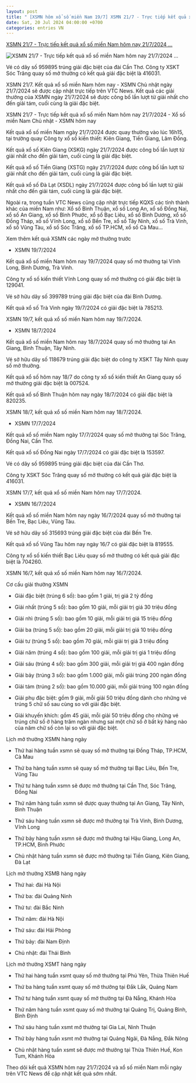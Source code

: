 ```yaml
---
layout: post
title: " [XSMN hôm xổ số miền Nam 19/7] XSMN 21/7 - Trực tiếp kết quả xổ số miền Nam hôm nay 21/7/2024 ..."
date: Sat, 20 Jul 2024 04:00:00 +0700
categories: entries VN
---
```

[XSMN 21/7 - Trực tiếp kết quả xổ số miền Nam hôm nay 21/7/2024 ...](https://vtcnews.vn/xsmn-21-7-truc-tiep-ket-qua-xo-so-mien-nam-hom-nay-21-7-2024-xsmn-chu-nhat-ar884420.html)

![XSMN 21/7 - Trực tiếp kết quả xổ số miền Nam hôm nay 21/7/2024 ...](http://cdn-i.vtcnews.vn/resize/K-SzMMJcYIkqUC537YkEDA2/upload/2024/07/20/miennam1-copy-13384353.png)

Vé có dãy số 959895 trúng giải đặc biệt của đài Cần Thơ. Công ty XSKT Sóc Trăng quay số mở thưởng có kết quả giải đặc biệt là 416031.

XSMN 21/7. Kết quả xổ số miền Nam hôm nay - XSMN Chủ nhật ngày 21/7/2024 sẽ được cập nhật trực tiếp trên VTC News. Kết quả các giải thưởng của XSMN ngày 21/7/2024 sẽ được công bố lần lượt từ giải nhất cho đến giải tám, cuối cùng là giải đặc biệt.

XSMN 21/7 - Trực tiếp kết quả xổ số miền Nam hôm nay 21/7/2024 - Xổ số miền Nam Chủ nhật - XSMN hôm nay

Kết quả xổ số miền Nam ngày 21/7/2024 được quay thưởng vào lúc 16h15, tại trường quay Công ty xổ số kiến thiết: Kiên Giang, Tiền Giang, Lâm Đồng.

Kết quả xổ số Kiên Giang (XSKG) ngày 21/7/2024 được công bố lần lượt từ giải nhất cho đến giải tám, cuối cùng là giải đặc biệt.

Kết quả xổ số Tiền Giang (XSTG) ngày 21/7/2024 được công bố lần lượt từ giải nhất cho đến giải tám, cuối cùng là giải đặc biệt.

Kết quả xổ số Đà Lạt (XSDL) ngày 21/7/2024 được công bố lần lượt từ giải nhất cho đến giải tám, cuối cùng là giải đặc biệt.

Ngoài ra, trong tuần VTC News cũng cập nhật trực tiếp KQXS các tỉnh thành khác của miền Nam như: Xổ số Bình Thuận, xổ số Long An, xổ số Đồng Nai, xổ số An Giang, xổ số Bình Phước, xổ số Bạc Liêu, xổ số Bình Dương, xổ số Đồng Tháp, xổ số Vĩnh Long, xổ số Bến Tre, xổ số Tây Ninh, xổ số Trà Vinh, xổ số Vũng Tàu, xổ số Sóc Trăng, xổ số TP.HCM, xổ số Cà Mau...

Xem thêm kết quả XSMN các ngày mở thưởng trước

- XSMN 19/7/2024

Kết quả xổ số miền Nam hôm nay 19/7/2024 quay số mở thưởng tại Vĩnh Long, Bình Dương, Trà Vinh.

Công ty xổ số kiến thiết Vĩnh Long quay số mở thưởng có giải đặc biệt là 129041.

Vé sở hữu dãy số 399789 trúng giải đặc biệt của đài Bình Dương.

Kết quả xổ số Trà Vinh ngày 19/7/2024 có giải đặc biệt là 785213.

XSMN 19/7, kết quả xổ số miền Nam hôm nay 19/7/2024.

- XSMN 18/7/2024

Kết quả xổ số miền Nam hôm nay 18/7/2024 quay số mở thưởng tại An Giang, Bình Thuận, Tây Ninh.

Vé sở hữu dãy số 118679 trúng giải đặc biệt do công ty XSKT Tây Ninh quay số mở thưởng.

Kết quả xổ số hôm nay 18/7 do công ty xổ số kiến thiết An Giang quay số mở thưởng giải đặc biệt là 007524.

Kết quả xổ số Bình Thuận hôm nay ngày 18/7/2024 có giải đặc biệt là 820235.

XSMN 18/7, kết quả xổ số miền Nam hôm nay 18/7/2024.

- XSMN 17/7/2024

Kết quả xổ số miền Nam ngày 17/7/2024 quay số mở thưởng tại Sóc Trăng, Đồng Nai, Cần Thơ.

Kết quả xổ số Đồng Nai ngày 17/7/2024 có giải đặc biệt là 153597.

Vé có dãy số 959895 trúng giải đặc biệt của đài Cần Thơ.

Công ty XSKT Sóc Trăng quay số mở thưởng có kết quả giải đặc biệt là 416031.

XSMN 17/7, kết quả xổ số miền Nam hôm nay 17/7/2024.

- XSMN 16/7/2024

Kết quả xổ số miền Nam hôm nay ngày 16/7/2024 quay số mở thưởng tại Bến Tre, Bạc Liêu, Vũng Tàu.

Vé sở hữu dãy số 315693 trúng giải đặc biệt của đài Bến Tre.

Kết quả xổ số Vũng Tàu hôm nay ngày 16/7 có giải đặc biệt là 819555.

Công ty xổ số kiến thiết Bạc Liêu quay số mở thưởng có kết quả giải đặc biệt là 704260.

XSMN 16/7, kết quả xổ số miền Nam hôm nay 16/7/2024.

Cơ cấu giải thưởng XSMN

- Giải đặc biệt (trúng 6 số): bao gồm 1 giải, trị giá 2 tỷ đồng

- Giải nhất (trúng 5 số): bao gồm 10 giải, mỗi giải trị giá 30 triệu đồng

- Giải nhì (trúng 5 số): bao gồm 10 giải, mỗi giải trị giá 15 triệu đồng

- Giải ba (trúng 5 số): bao gồm 20 giải, mỗi giải trị giá 10 triệu đồng

- Giải tư (trúng 5 số): bao gồm 70 giải, mỗi giải trị giá 3 triệu đồng

- Giải năm (trúng 4 số): bao gồm 100 giải, mỗi giải trị giá 1 triệu đồng

- Giải sáu (trúng 4 số): bao gồm 300 giải, mỗi giải trị giá 400 ngàn đồng

- Giải bảy (trúng 3 số): bao gồm 1.000 giải, mỗi giải trúng 200 ngàn đồng

- Giải tám (trúng 2 số): bao gồm 10.000 giải, mỗi giải trúng 100 ngàn đồng

- Giải phụ đặc biệt: gồm 9 giải, mỗi giải 50 triệu đồng dành cho những vé trúng 5 chữ số sau cùng so với giải đặc biệt.

- Giải khuyến khích: gồm 45 giải, mỗi giải 50 triệu đồng cho những vé trúng chữ số ở hàng trăm ngàn nhưng sai một chữ số ở bất kỳ hàng nào của năm chữ số còn lại so với giải đặc biệt.

Lịch mở thưởng XSMN hàng ngày

- Thứ hai hàng tuần xsmn sẽ quay số mở thưởng tại Đồng Tháp, TP.HCM, Cà Mau

- Thứ ba hàng tuần xsmn sẽ quay số mở thưởng tại Bạc Liêu, Bến Tre, Vũng Tàu

- Thứ tư hàng tuần xsmn sẽ được mở thưởng tại Cần Thơ, Sóc Trăng, Đồng Nai

- Thứ năm hàng tuần xsmn sẽ được quay thưởng tại An Giang, Tây Ninh, Bình Thuận

- Thứ sáu hàng tuần xsmn sẽ được mở thưởng tại Trà Vinh, Bình Dương, Vĩnh Long

- Thứ bảy hàng tuần xsmn sẽ được mở thưởng tại Hậu Giang, Long An, TP.HCM, Bình Phước

- Chủ nhật hàng tuần xsmn sẽ được mở thưởng tại Tiền Giang, Kiên Giang, Đà Lạt

Lịch mở thưởng XSMB hàng ngày

- Thứ hai: đài Hà Nội

- Thứ ba: đài Quảng Ninh

- Thứ tư: đài Bắc Ninh

- Thứ năm: đài Hà Nội

- Thứ sáu: đài Hải Phòng

- Thứ bảy: đài Nam Định

- Chủ nhật: đài Thái Bình

Lịch mở thưởng XSMT hàng ngày

- Thứ hai hàng tuần xsmt quay số mở thưởng tại Phú Yên, Thừa Thiên Huế

- Thứ ba hàng tuần xsmt quay số mở thưởng tại Đắk Lắk, Quảng Nam

- Thứ tư hàng tuần xsmt quay số mở thưởng tại Đà Nẵng, Khánh Hòa

- Thứ năm hàng tuần xsmt quay số mở thưởng tại Quảng Trị, Quảng Bình, Bình Định

- Thứ sáu hàng tuần xsmt mở thưởng tại Gia Lai, Ninh Thuận

- Thứ bảy hàng tuần xsmt mở thưởng tại Quảng Ngãi, Đà Nẵng, Đắk Nông

- Chủ nhật hàng tuần xsmt sẽ được mở thưởng tại Thừa Thiên Huế, Kon Tum, Khánh Hòa

Theo dõi kết quả XSMN hôm nay 21/7/2024 và xổ số miền Nam mỗi ngày trên VTC News để cập nhật kết quả sớm nhất.

